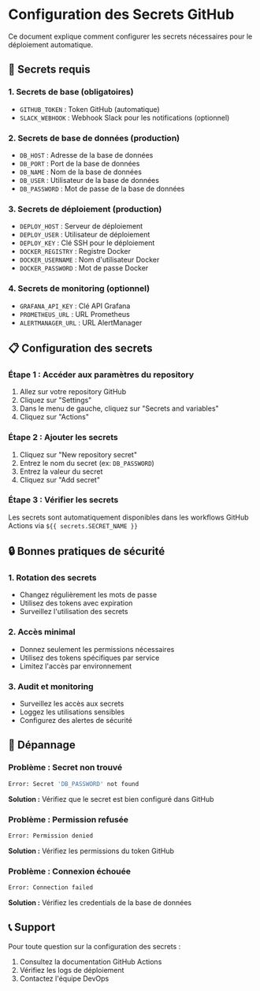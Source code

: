 # Configuration des Secrets GitHub

Ce document explique comment configurer les secrets nécessaires pour le déploiement automatique.

## 🔐 Secrets requis

### **1. Secrets de base (obligatoires)**
- `GITHUB_TOKEN` : Token GitHub (automatique)
- `SLACK_WEBHOOK` : Webhook Slack pour les notifications (optionnel)

### **2. Secrets de base de données (production)**
- `DB_HOST` : Adresse de la base de données
- `DB_PORT` : Port de la base de données
- `DB_NAME` : Nom de la base de données
- `DB_USER` : Utilisateur de la base de données
- `DB_PASSWORD` : Mot de passe de la base de données

### **3. Secrets de déploiement (production)**
- `DEPLOY_HOST` : Serveur de déploiement
- `DEPLOY_USER` : Utilisateur de déploiement
- `DEPLOY_KEY` : Clé SSH pour le déploiement
- `DOCKER_REGISTRY` : Registre Docker
- `DOCKER_USERNAME` : Nom d'utilisateur Docker
- `DOCKER_PASSWORD` : Mot de passe Docker

### **4. Secrets de monitoring (optionnel)**
- `GRAFANA_API_KEY` : Clé API Grafana
- `PROMETHEUS_URL` : URL Prometheus
- `ALERTMANAGER_URL` : URL AlertManager

## 📋 Configuration des secrets

### **Étape 1 : Accéder aux paramètres du repository**
1. Allez sur votre repository GitHub
2. Cliquez sur "Settings"
3. Dans le menu de gauche, cliquez sur "Secrets and variables"
4. Cliquez sur "Actions"

### **Étape 2 : Ajouter les secrets**
1. Cliquez sur "New repository secret"
2. Entrez le nom du secret (ex: `DB_PASSWORD`)
3. Entrez la valeur du secret
4. Cliquez sur "Add secret"

### **Étape 3 : Vérifier les secrets**
Les secrets sont automatiquement disponibles dans les workflows GitHub Actions via `${{ secrets.SECRET_NAME }}`

## 🔒 Bonnes pratiques de sécurité

### **1. Rotation des secrets**
- Changez régulièrement les mots de passe
- Utilisez des tokens avec expiration
- Surveillez l'utilisation des secrets

### **2. Accès minimal**
- Donnez seulement les permissions nécessaires
- Utilisez des tokens spécifiques par service
- Limitez l'accès par environnement

### **3. Audit et monitoring**
- Surveillez les accès aux secrets
- Loggez les utilisations sensibles
- Configurez des alertes de sécurité

## 🚨 Dépannage

### **Problème : Secret non trouvé**
```bash
Error: Secret 'DB_PASSWORD' not found
```
**Solution :** Vérifiez que le secret est bien configuré dans GitHub

### **Problème : Permission refusée**
```bash
Error: Permission denied
```
**Solution :** Vérifiez les permissions du token GitHub

### **Problème : Connexion échouée**
```bash
Error: Connection failed
```
**Solution :** Vérifiez les credentials de la base de données

## 📞 Support

Pour toute question sur la configuration des secrets :
1. Consultez la documentation GitHub Actions
2. Vérifiez les logs de déploiement
3. Contactez l'équipe DevOps
